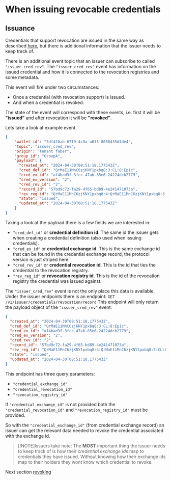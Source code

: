 # When issuing revocable credentials

## Issuance

Credentials that support revocation are issued in the same way as described
[here](../5.%20Issue%20Credential.md), but there is additional information that
the issuer needs to keep track of.

There is an additional event topic that an issuer can subscribe to called
`"issuer_cred_rev"`.
The `"issuer_cred_rev"` event has information on the issued credential and
how it is connected to the revocation registries and some metadata.

This event will fire under two circumstances:

- Once a credential (with revocation support) is issued.
- And when a credential is revoked.

The state of the event will correspond with these events,
i.e. first it will be **"issued"** and after revocation it will be **"revoked"**.

Lets take a look at example event.

```json
{
    "wallet_id": "5df42bab-6719-4c8a-a615-8086435d4de4",
    "topic": "issuer_cred_rev",
    "origin": "tenant faber",
    "group_id": "GroupA",
    "payload": {
      "created_at": "2024-04-30T08:51:18.177543Z",
      "cred_def_id": "QrMaE11MnC6zjKNY1pxbq8:3:CL:8:Epic",
      "cred_ex_id": "af4bad3f-3fcc-47ab-85e6-24224dcb2779",
      "cred_ex_version": "2",
      "cred_rev_id": "2",
      "record_id": "57bd9c72-fa29-4f65-bd89-4e241471073a",
      "rev_reg_id": "QrMaE11MnC6zjKNY1pxbq8:4:QrMaE11MnC6zjKNY1pxbq8:3:CL:8:Epic:CL_ACCUM:53462552-d716-4b0b-8b5c-914a3574d2c4",
      "state": "issued",
      "updated_at": "2024-04-30T08:51:18.177543Z"
    }
}
```

Taking  a look at the payload there is a few fields we are interested in:

- `"cred_def_id"` or **credential definition id**.
The same id the issuer gets when creating a credential definition
(also used when issuing credentials).
- `"cred_ex_id"` or **credential exchange id**.
This is the same exchange id that can be found in the credential exchange record,
the protocol version is just striped here.
- `"cred_rev_id"` or **credential revocation id**.
This is the id that ties the credential to the revocation registry.
- `"rev_reg_id"` or **revocation registry id**.
This is the id of the revocation registry the credential was issued against.

The `"issuer_cred_rev"` event is not the only place this data is available.
Under the issuer endpoints there is an endpoint:
`GET /v1/issuer/credentials/revocation/record`
This endpoint will only return the payload object of the
`"issuer_cred_rev"` event:

```json
{
  "created_at": "2024-04-30T08:51:18.177543Z",
  "cred_def_id": "QrMaE11MnC6zjKNY1pxbq8:3:CL:8:Epic",
  "cred_ex_id": "af4bad3f-3fcc-47ab-85e6-24224dcb2779",
  "cred_ex_version": "2",
  "cred_rev_id": "2",
  "record_id": "57bd9c72-fa29-4f65-bd89-4e241471073a",
  "rev_reg_id": "QrMaE11MnC6zjKNY1pxbq8:4:QrMaE11MnC6zjKNY1pxbq8:3:CL:8:Epic:CL_ACCUM:53462552-d716-4b0b-8b5c-914a3574d2c4",
  "state": "issued",
  "updated_at": "2024-04-30T08:51:18.177543Z"
}
```

This endpoint has three query parameters:

- `"credential_exchange_id"`
- `"credential_revocation_id"`
- `"revocation_registry_id"`

If `"credential_exchange_id"` is not provided both
the `"credential_revocation_id"` and `"revocation_registry_id"`
must be provided.

So with the `"credential_exchange_id"` (from credential exchange record) an
issuer can get the relevant data needed to revoke the credential associated with
the exchange id.

> [!NOTE]Issuers take note:
> The **MOST** important thing the issuer needs to keep track of is how their
*credential exchange ids*  map to credentials they have issued. Without knowing
how their exchange ids map to their holders they wont know which credential to
revoke.

Next section [revoking](./3.%20Revoke%20Credential.md)
